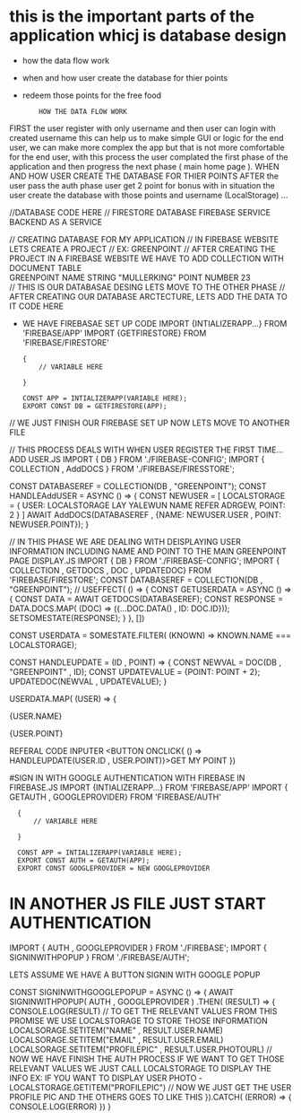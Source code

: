 # this is the important parts of the application whicj is database design
- how the data flow work 
- when and how user create the database for thier points
- redeem those points for the free food 

          HOW THE DATA FLOW WORK
FIRST the user register with only username and then user can login with created username this can help us to make simple GUI or logic for the end user, we can make more complex the app but that is not more comfortable for the end user, with this process the user complated the first phase of the application and then progress the next phase ( main home page ).
    WHEN AND HOW USER CREATE THE DATABASE FOR THIER POINTS
AFTER the user pass the auth phase user get 2 point for bonus with in situation the user create the database with those points and username (LocalStorage) ...

//DATABASE CODE HERE 
// FIRESTORE DATABASE FIREBASE SERVICE BACKEND AS A SERVICE

// CREATING DATABASE FOR MY APPLICATION
    // IN FIREBASE WEBSITE LETS CREATE A PROJECT
    // EX: GREENPOINT
// AFTER CREATING THE PROJECT IN A FIREBASE WEBSITE WE HAVE TO ADD COLLECTION WITH DOCUMENT
                                  TABLE    
                                GREENPOINT
                        NAME   STRING   "MULLERKING"
                        POINT  NUMBER    23         
                //  THIS IS OUR DATABASAE DESING LETS MOVE TO THE OTHER PHASE
// AFTER CREATING OUR DATABASE ARCTECTURE, LETS ADD THE DATA TO IT
CODE HERE
- WE HAVE FIREBASAE SET UP CODE
      IMPORT {INTIALIZERAPP...} FROM 'FIREBASE/APP'
      IMPORT {GETFIRESTORE} FROM 'FIREBASE/FIRESTORE'

      {
          // VARIABLE HERE

      } 

      CONST APP = INTIALIZERAPP(VARIABLE HERE);  
      EXPORT CONST DB = GETFIRESTORE(APP);
// WE JUST FINISH OUR FIREBASE SET UP NOW LETS MOVE TO ANOTHER FILE

// THIS PROCESS DEALS WITH WHEN USER REGISTER THE FIRST TIME...
ADD USER.JS
IMPORT { DB } FROM './FIREBASE-CONFIG';
IMPORT { COLLECTION , AddDOCS } FROM './FIREBASE/FIRESSTORE';

CONST DATABASEREF = COLLECTION(DB , "GREENPOINT");
CONST HANDLEAddUSER = ASYNC () => {
    CONST NEWUSER = [
        LOCALSTORAGE = {
        USER: LOCALSTORAGE LAY YALEWUN NAME REFER ADRGEW,
        POINT: 2
        }
    ]
    AWAIT AddDOCS(DATABASEREF , {NAME: NEWUSER.USER , POINT: NEWUSER.POINT});
}

// IN THIS PHASE WE ARE DEALING WITH DEISPLAYING USER INFORMATION INCLUDING NAME AND POINT TO THE MAIN GREENPOINT PAGE
DISPLAY.JS
IMPORT { DB } FROM './FIREBASE-CONFIG';
IMPORT { COLLECTION , GETDOCS , DOC , UPDATEDOC} FROM 'FIREBASE/FIRESTORE';
CONST DATABASEREF = COLLECTION(DB , "GREENPOINT");
// USEFFECT( () => {
    CONST GETUSERDATA = ASYNC  () => {
        CONST DATA = AWAIT GETDOCS(DATABASEREF);
        CONST RESPONSE = DATA.DOCS.MAP( (DOC) => ({...DOC.DATA() , ID: DOC.ID}));
        SETSOMESTATE(RESPONSE);
    }
}, [])

CONST USERDATA = SOMESTATE.FILTER( (KNOWN) => KNOWN.NAME === LOCALSTORAGE);

CONST HANDLEUPDATE = (ID , POINT) => {
     CONST NEWVAL = DOC(DB , "GREENPOINT" , ID);
     CONST UPDATEVALUE = {POINT: POINT + 2};
     UPDATEDOC(NEWVAL , UPDATEVALUE);
}

USERDATA.MAP( (USER) => {
    <p>{USER.NAME}</P>
    <p>{USER.POINT}</P>
    REFERAL CODE INPUTER
    <BUTTON ONCLICK{ () => HANDLEUPDATE(USER.ID , USER.POINT)}>GET MY POINT</BUTTON>
})

#SIGN IN WITH GOOGLE AUTHENTICATION WITH FIREBASE
IN FIREBASE.JS
      IMPORT {INTIALIZERAPP...} FROM 'FIREBASE/APP'
      IMPORT { GETAUTH , GOOGLEPROVIDER} FROM 'FIREBASE/AUTH'

      {
          // VARIABLE HERE

      } 

      CONST APP = INTIALIZERAPP(VARIABLE HERE);  
      EXPORT CONST AUTH = GETAUTH(APP);
      EXPORT CONST GOOGLEPROVIDER = NEW GOOGLEPROVIDER


# IN ANOTHER JS FILE JUST START AUTHENTICATION
IMPORT { AUTH , GOOGLEPROVIDER } FROM './FIREBASE';
IMPORT { SIGNINWITHPOPUP } FROM './FIREBASE/AUTH';

LETS ASSUME WE HAVE A BUTTON SIGNIN WITH GOOGLE POPUP 

CONST SIGNINWITHGOOGLEPOPUP = ASYNC () => {
     AWAIT SIGNINWITHPOPUP( AUTH , GOOGLEPROVIDER )
     .THEN( (RESULT) => {
        CONSOLE.LOG(RESULT)
        // TO GET THE RELEVANT VALUES FROM THIS PROMISE WE USE LOCALSTORAGE TO STORE THOSE INFORMATION
        LOCALSORAGE.SETITEM("NAME" , RESULT.USER.NAME)
        LOCALSORAGE.SETITEM("EMAIL" , RESULT.USER.EMAIL)
        LOCALSORAGE.SETITEM("PROFILEPIC" , RESULT.USER.PHOTOURL)
        // NOW WE HAVE FINISH THE AUTH PROCESS IF WE WANT TO GET THOSE RELEVANT VALUES WE JUST CALL LOCALSTORAGE TO DISPLAY THE INFO EX: IF YOU WANT TO DISPLAY USER PHOTO -LOCALSTORAGE.GETITEM("PROFILEPIC") // NOW WE JUST GET THE USER PROFILE PIC AND THE OTHERS GOES TO LIKE THIS
     }).CATCH( (ERROR) => {
        CONSOLE.LOG(ERROR)
     })
} 
